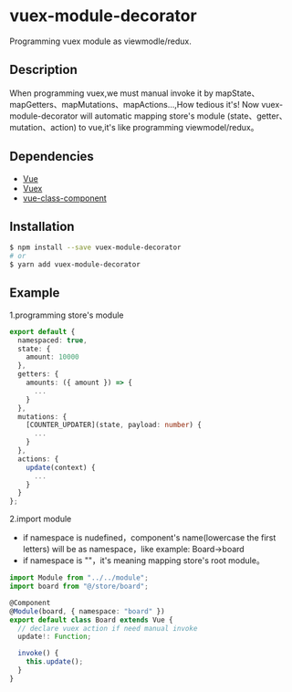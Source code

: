 # vuex-module-decorator

Programming vuex module as viewmodle/redux.

## Description

When programming vuex,we must manual invoke it by mapState、mapGetters、mapMutations、mapActions...,How tedious it's! Now vuex-module-decorator will automatic mapping store's module (state、getter、mutation、action) to vue,it's like programming viewmodel/redux。

## Dependencies

- [Vue](https://github.com/vuejs/vue)
- [Vuex](https://github.com/vuejs/vuex)
- [vue-class-component](https://github.com/vuejs/vue-class-component)

## Installation

```bash
$ npm install --save vuex-module-decorator
# or
$ yarn add vuex-module-decorator
```

## Example

1.programming store's module

```ts
export default {
  namespaced: true,
  state: {
    amount: 10000
  },
  getters: {
    amounts: ({ amount }) => {
      ...
    }
  },
  mutations: {
    [COUNTER_UPDATER](state, payload: number) {
      ...
    }
  },
  actions: {
    update(context) {
      ...
    }
  }
};
```

2.import module

- if namespace is nudefined，component's name(lowercase the first letters) will be as namespace，like example: Board->board
- if namespace is ""，it's meaning mapping store's root module。

```ts
import Module from "../../module";
import board from "@/store/board";

@Component
@Module(board, { namespace: "board" })
export default class Board extends Vue {
  // declare vuex action if need manual invoke
  update!: Function;

  invoke() {
    this.update();
  }
}
```
